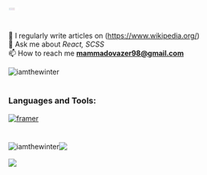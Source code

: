 <!-- ### <h3>Hi, I'm Azer </h3> -->
<p align="left" style="width: 100px"><img width="20%" src="./assets/IMG_20230605_155345.png" /></p>

# <h6></h6>

📝 I regularly write articles on (https://www.wikipedia.org/)<br>
💬 Ask me about *React, SCSS*<br>
📫 How to reach me **mammadovazer98@gmail.com**
<!-- <img src="https://github-readme-stats.vercel.app/api?username=iamthewinter&&show_icons=true&title_color=c471ed&icon_color=4b5ed9&text_color=656d76&bg_color=fff0"/> -->
<p></p>
<p align="left"> <img src="https://komarev.com/ghpvc/?username=iamthewinter&label=Profile%20views&color=0e75b6&style=flat&color=orange" alt="iamthewinter" />
</p>

# <h6></h6>

### <h3 align="left">Languages and Tools:</h3>
<img align="left" alt="" width="40px" src="https://cdn.jsdelivr.net/gh/devicons/devicon/icons/html5/html5-original-wordmark.svg" />
<img align="left" alt="" width="40px" src="https://cdn.jsdelivr.net/gh/devicons/devicon/icons/git/git-original.svg" />
<img align="left" alt="" width="40px" src="https://cdn.jsdelivr.net/gh/devicons/devicon/icons/css3/css3-original-wordmark.svg" />
<img align="left" alt="" width="40px" src="https://cdn.jsdelivr.net/gh/devicons/devicon/icons/bootstrap/bootstrap-original-wordmark.svg" />
<img align="left" alt="" width="40px" src="https://cdn.jsdelivr.net/gh/devicons/devicon/icons/sass/sass-original.svg" />
<img align="left" alt="" width="40px" src="https://cdn.jsdelivr.net/gh/devicons/devicon/icons/javascript/javascript-original.svg" />
<img align="left" alt="" width="40px" src="https://cdn.jsdelivr.net/gh/devicons/devicon/icons/typescript/typescript-original.svg" />                   
<img align="left" alt="" width="40px" src="https://cdn.jsdelivr.net/gh/devicons/devicon/icons/react/react-original-wordmark.svg" />
<img align="left" alt="" width="40px" src="https://cdn.jsdelivr.net/gh/devicons/devicon/icons/nextjs/nextjs-original-wordmark.svg" />
<img align="left" alt="" width="40px" src="https://cdn.jsdelivr.net/gh/devicons/devicon/icons/tailwindcss/tailwindcss-plain.svg" />
<img align="left" alt="" width="40px" src="https://cdn.jsdelivr.net/gh/devicons/devicon/icons/trello/trello-plain.svg" />
<img align="left" alt="" width="40px" src="https://cdn.jsdelivr.net/gh/devicons/devicon/icons/vscode/vscode-original.svg" />
<img align="left" alt="" width="45px" src="https://upload.wikimedia.org/wikipedia/commons/thumb/7/77/Wikipedia_svg_logo.svg/2048px-Wikipedia_svg_logo.svg.png"/>
<a href="https://www.framer.com/" target="_blank" rel="noreferrer"> <img src="https://www.vectorlogo.zone/logos/framer/framer-icon.svg" alt="framer" width="40" height="40"/>
<img align="left" alt="" width="40px" src="https://cdn.jsdelivr.net/gh/devicons/devicon/icons/github/github-original.svg" />
  
# <h3></h3>
  
<p><img src="https://streak-stats.demolab.com?user=iamthewinter&border_radius=0&card_width=500&background=EBEBEB00&currStreakNum=656d76&sideNums=656d76&border=32333421&stroke=32333421&sideLabels=151515&dates=464646&excludeDaysLabel=464646"/>
<img align="left" src="https://github-readme-stats.vercel.app/api/top-langs?username=iamthewinter&show_icons=true&locale=en&border_radius=0&title_color=656d76&layout=compact&bg_color=fff0&border_color=32333421&text_color=656d76" alt="iamthewinter"/>
</p>
  

<img src="https://github-readme-stats.vercel.app/api?username=iamthewinter&show_icons=true&title_color=656d76&theme=swift&border_color=32333421&text_color=656d76&border_radius=0&bg_color=fff0"/>


  


<!--<p align="left"> <a href="https://github.com/ryo-ma/github-profile-trophy"><img src="https://github-profile-trophy.vercel.app/?username=iamthewinter" alt="iamthewinter" /></a></p>-->



